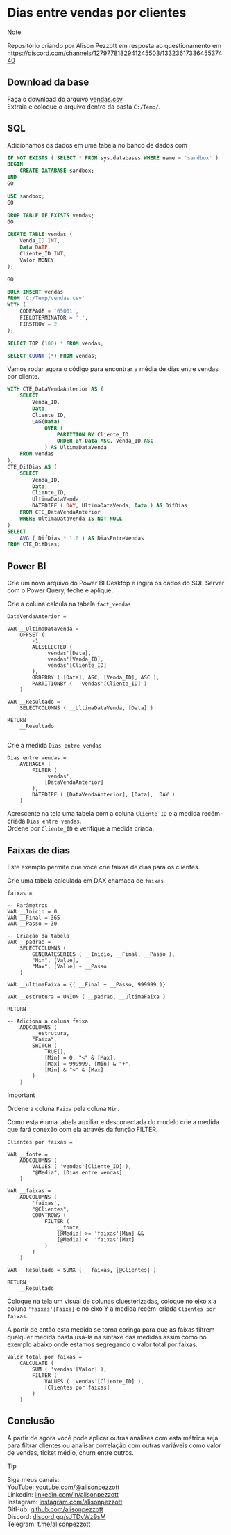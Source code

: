 # Dias entre vendas por clientes

> [!NOTE]
> Repositório criando por Alison Pezzott em resposta ao questionamento em https://discord.com/channels/1279778182941245503/1332361733645537440  


## Download da base

Faça o download do arquivo [vendas.csv](https://overdax-my.sharepoint.com/:f:/g/personal/alison_pezzott_fluentebi_com/EisVch9F1V1KiIW5tbKSznUBILjXuPz02JRCEqVa-wRtGA?e=wWkvGP)  
Extraia e coloque o arquivo dentro da pasta `C:/Temp/`.   


## SQL

Adicionamos os dados em uma tabela no banco de dados com 

```sql
IF NOT EXISTS ( SELECT * FROM sys.databases WHERE name = 'sandbox' )
BEGIN
    CREATE DATABASE sandbox;
END
GO

USE sandbox;
GO

DROP TABLE IF EXISTS vendas;
GO

CREATE TABLE vendas (
    Venda_ID INT,       
    Data DATE, 
	Cliente_ID INT, 
	Valor MONEY 
); 

GO 

BULK INSERT vendas 
FROM 'C:/Temp/vendas.csv' 
WITH (     
	CODEPAGE = '65001',     
	FIELDTERMINATOR = ';',      
	FIRSTROW = 2  
); 

SELECT TOP (100) * FROM vendas;

SELECT COUNT (*) FROM vendas; 

```

Vamos rodar agora o código para encontrar a média de dias entre vendas por cliente.  

```sql
WITH CTE_DataVendaAnterior AS (
    SELECT 
        Venda_ID,
        Data,
        Cliente_ID,
        LAG(Data) 
            OVER ( 
                PARTITION BY Cliente_ID 
                ORDER BY Data ASC, Venda_ID ASC 
            ) AS UltimaDataVenda
    FROM vendas
),
CTE_DifDias AS (
    SELECT 
        Venda_ID,
        Data,
        Cliente_ID,
        UltimaDataVenda,
        DATEDIFF ( DAY, UltimaDataVenda, Data ) AS DifDias
    FROM CTE_DataVendaAnterior
    WHERE UltimaDataVenda IS NOT NULL
)
SELECT 
    AVG ( DifDias * 1.0 ) AS DiasEntreVendas
FROM CTE_DifDias; 

```

## Power BI

Crie um novo arquivo do Power BI Desktop e ingira os dados do SQL Server com o Power Query, feche e aplique.  

Crie a coluna calcula na tabela `fact_vendas`  

```dax
DataVendaAnterior = 

VAR __UltimaDataVenda = 
    OFFSET (
        -1,
        ALLSELECTED ( 
            'vendas'[Data],
            'vendas'[Venda_ID],
            'vendas'[Cliente_ID]
        ),
        ORDERBY ( [Data], ASC, [Venda_ID], ASC ), 
        PARTITIONBY (  'vendas'[Cliente_ID] )
    )

VAR __Resultado =  
    SELECTCOLUMNS ( __UltimaDataVenda, [Data] )

RETURN 
    __Resultado
    

```  


Crie a medida `Dias entre vendas`   

```dax
Dias entre vendas = 
    AVERAGEX (
        FILTER (
            'vendas',
            [DataVendaAnterior]
        ), 
        DATEDIFF ( [DataVendaAnterior], [Data],  DAY )
    )

```

Acrescente na tela uma tabela com a coluna `Cliente_ID` e a medida recém-criada `Dias entre vendas`.  
Ordene por `Cliente_ID` e verifique a medida criada.  

## Faixas de dias  

Este exemplo permite que você crie faixas de dias para os clientes.  

Crie uma tabela calculada em DAX chamada de `faixas`  

```dax
faixas = 

-- Parâmetros
VAR __Inicio = 0
VAR __Final = 365
VAR __Passo = 30

-- Criação da tabela
VAR __padrao = 
    SELECTCOLUMNS (
        GENERATESERIES ( __Inicio, __Final, __Passo ),
        "Min", [Value],
        "Max", [Value] + __Passo
    )

VAR __ultimaFaixa = {( __Final + __Passo, 999999 )}

VAR __estrutura = UNION ( __padrao, __ultimaFaixa )

RETURN

-- Adiciona a coluna faixa
    ADDCOLUMNS (
        __estrutura,
        "Faixa", 
        SWITCH ( 
            TRUE(), 
            [Min] = 0, "<" & [Max],
            [Max] = 999999, [Min] & "+",
            [Min] & "~" & [Max]
        )
    )

```  

> [!IMPORTANT] 
> Ordene a coluna `Faixa` pela coluna `Min`.  

Como esta é uma tabela auxiliar e desconectada do modelo crie a medida que fará conexão com ela através da função FILTER.  

```dax
Clientes por faixas = 

VAR __fonte =
    ADDCOLUMNS (
	    VALUES ( 'vendas'[Cliente_ID] ),
        "@Media", [Dias entre vendas]
    )

VAR __faixas = 
    ADDCOLUMNS (
        'faixas',
        "@Clientes",
        COUNTROWS (
            FILTER ( 
                __fonte,
                [@Media] >= 'faixas'[Min] &&
                [@Media] <  'faixas'[Max]
            )
        )
    )

VAR __Resultado = SUMX ( __faixas, [@Clientes] )

RETURN
    __Resultado
```  

Coloque na tela um visual de colunas cluesterizadas, coloque no eixo x a coluna `'faixas'[Faixa]`  e no eixo Y a medida recém-criada `Clientes por faixas`.  

A partir de então esta medida se torna coringa para que as faixas filtrem qualquer medida basta usá-la na sintaxe das medidas assim como no exemplo abaixo onde estamos segregando o valor total por faixas.  

```dax
Valor total por faixas = 
    CALCULATE (
        SUM ( 'vendas'[Valor] ),
        FILTER (
            VALUES ( 'vendas'[Cliente_ID] ),
            [Clientes por faixas]
        )
    ) 
```  


## Conclusão

A partir de agora você pode aplicar outras análises com esta métrica seja para filtrar clientes ou analisar correlação com outras variáveis como valor de vendas, ticket médio, churn entre outros.

> [!TIP]  
> Siga meus canais:  
> YouTube: [youtube.com/@alisonpezzott](youtube.com/@alisonpezzott)  
> Linkedin: [linkedin.com/in/alisonpezzott](linkedin.com/in/alisonpezzott)  
> Instagram: [instagram.com/alisonpezzott](instagram.com/alisonpezzott)  
> GitHub: [github.com/alisonpezzott](github.com/alisonpezzott)  
> Discord: [discord.gg/sJTDvWz9sM](discord.gg/sJTDvWz9sM)  
> Telegram: [t.me/alisonpezzott](t.me/alisonpezzott)
